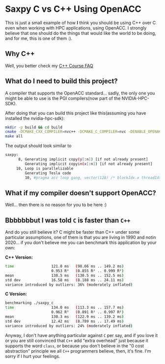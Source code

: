 # Saxpy C vs C++ Using OpenACC

This is just a small example of how **I** think you should be using C++ over
C even when working with HPC applications, using OpenACC. I strongly believe
that one should do the things that would like the world to be doing, and for
me, this is one of them :).

## Why C++

Well, you better check my [C++ Course FAQ](https://www.ipb.uni-bonn.de/teaching/cpp-2020/faq/)

## What do I need to build this project?

A compiler that supports the OpenACC standard... sadly, the only one you
might be able to use is the PGI compilers(now part of the NVIDIA-HPC-SDK).

After doing that you can build this project like this(assuming you have
installed the nvidia-hpc-sdk):

```sh
mkdir -p build && cd build
cmake -DCMAKE_CXX_COMPILER=nvc++ -DCMAKE_C_COMPILER=nvc -DENABLE_OPENACC=ON ..
make all
```

The output should look similar to

```sh
saxpy:
      8, Generating implicit copy(y[:n]) [if not already present]
         Generating implicit copyin(x[:n]) [if not already present]
     10, Loop is parallelizable
         Generating Tesla code
         10, #pragma acc loop gang, vector(128) /* blockIdx.x threadIdx.x */
```

## What if my compiler doesn't support OpenACC?

Well... then there is no reason for you to be here :)

## Bbbbbbbut I was told `C` is faster than `C++`

And do you still believe it? C might be faster than C++ under some particular
assumptions, one of them is that you are living in 1990 and notin 2020... if
you don't believe me you can benchmark this application by your own:

**C++ Version:**

```sh
time                 121.0 ms   (98.66 ms .. 149.2 ms)
                     0.953 R²   (0.855 R² .. 0.999 R²)
mean                 138.5 ms   (130.5 ms .. 152.5 ms)
std dev              16.58 ms   (8.188 ms .. 24.11 ms)
variance introduced by outliers: 36% (moderately inflated)
```

**C Version:**

```sh
benchmarking ./saxpy_c
time                 134.0 ms   (113.3 ms .. 157.7 ms)
                     0.962 R²   (0.891 R² .. 0.997 R²)
mean                 130.3 ms   (122.9 ms .. 139.2 ms)
std dev              12.42 ms   (8.789 ms .. 17.49 ms)
variance introduced by outliers: 24% (moderately inflated)
```

Anyway, I don't have anything particular against `C` per say, and if you love
it or you are still convinced that `C++` add "extra overhead" just because it
supports the word `class`, or because you don't believe in the "0 cost
abstraction" principle we all `C++` programmers believe, then, it's fine. I'm
sorry if I hurt your feelings.
